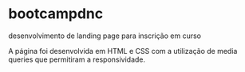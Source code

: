 # bootcampdnc
desenvolvimento de landing page para inscrição em curso

A página foi desenvolvida em HTML e CSS com a utilização de media queries que permitiram a responsividade.

